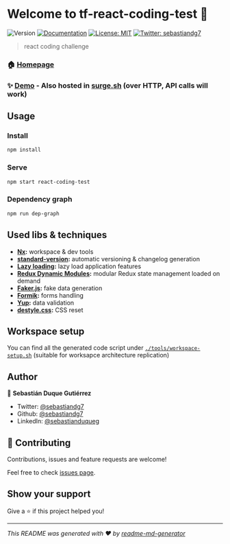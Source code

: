 # Welcome to tf-react-coding-test 👋

![Version](https://img.shields.io/badge/version-0.1.1-blue.svg?cacheSeconds=2592000)
[![Documentation](https://img.shields.io/badge/documentation-yes-brightgreen.svg)](https://github.com/sebastiandg7/tf-react-coding-test/blob/master/README.md)
[![License: MIT](https://img.shields.io/badge/License-MIT-yellow.svg)](#)
[![Twitter: sebastiandg7](https://img.shields.io/twitter/follow/sebastiandg7.svg?style=social)](https://twitter.com/sebastiandg7)

> react coding challenge

### 🏠 [Homepage](https://github.com/sebastiandg7/tf-react-coding-test)

### ✨ [Demo](https://sebastiandg7.github.io/tf-react-coding-test/) - Also hosted in [surge.sh](http://sdg-tf-react-coding-test.surge.sh) (over HTTP, API calls will work)

## Usage

### Install

```sh
npm install
```

### Serve

```sh
npm start react-coding-test
```

### Dependency graph

```sh
npm run dep-graph
```

## Used libs & techniques

- **[Nx](https://nx.dev/):** workspace & dev tools
- **[standard-version](https://github.com/conventional-changelog/standard-version):** automatic versioning & changelog generation
- **[Lazy loading](https://reactjs.org/docs/code-splitting.html#reactlazy):** lazy load application features
- **[Redux Dynamic Modules](https://redux-dynamic-modules.js.org/):** modular Redux state management loaded on demand
- **[Faker.js](https://github.com/marak/Faker.js):** fake data generation
- **[Formik](https://jaredpalmer.com/formik):** forms handling
- **[Yup](https://github.com/jquense/yup):** data validation
- **[destyle.css](https://nicolas-cusan.github.io/destyle.css):** CSS reset

## Workspace setup

You can find all the generated code script under [`./tools/workspace-setup.sh`](/tools/workspace-setup.sh) (suitable for worksapce architecture replication)

## Author

👤 **Sebastián Duque Gutiérrez**

- Twitter: [@sebastiandg7](https://twitter.com/sebastiandg7)
- Github: [@sebastiandg7](https://github.com/sebastiandg7)
- LinkedIn: [@sebastianduqueg](https://linkedin.com/in/sebastianduqueg)

## 🤝 Contributing

Contributions, issues and feature requests are welcome!

Feel free to check [issues page](https://github.com/sebastiandg7/tf-react-coding-test/issues).

## Show your support

Give a ⭐️ if this project helped you!

---

_This README was generated with ❤️ by [readme-md-generator](https://github.com/kefranabg/readme-md-generator)_
